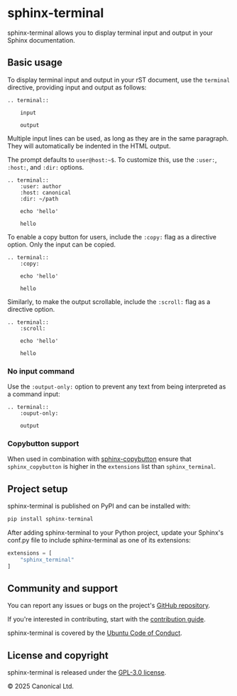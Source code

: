 # sphinx-terminal

sphinx-terminal allows you to display terminal input and output in your Sphinx
documentation.

## Basic usage

To display terminal input and output in your rST document, use the `terminal` directive,
providing input and output as follows:

```
.. terminal::

    input

    output
```

Multiple input lines can be used, as long as they are in the same paragraph.
They will automatically be indented in the HTML output.

The prompt defaults to `user@host:~$`. To customize this, use the `:user:`, `:host:`,
and `:dir:` options.

```
.. terminal::
    :user: author
    :host: canonical
    :dir: ~/path

    echo 'hello'

    hello
```

To enable a copy button for users, include the `:copy:` flag as a directive option.
Only the input can be copied.

```
.. terminal::
    :copy:

    echo 'hello'

    hello
```

Similarly, to make the output scrollable, include the `:scroll:` flag as a directive option.

```
.. terminal::
    :scroll:

    echo 'hello'

    hello
```

### No input command

Use the `:output-only:` option to prevent any text from being interpreted as a command input:

```
.. terminal::
    :ouput-only:

    output
```

### Copybutton support

When used in combination with [sphinx-copybutton](https://github.com/executablebooks/sphinx-copybutton)
ensure that `sphinx_copybutton` is higher in the `extensions` list than
`sphinx_terminal`.

## Project setup

sphinx-terminal is published on PyPI and can be installed with:

```bash
pip install sphinx-terminal
```

After adding sphinx-terminal to your Python project, update your Sphinx's conf.py file
to include sphinx-terminal as one of its extensions:

```python
extensions = [
    "sphinx_terminal"
]
```

## Community and support

You can report any issues or bugs on the project's [GitHub
repository](https://github.com/canonical/sphinx-terminal).

If you're interested in contributing, start with the [contribution
guide](https://github.com/canonical/sphinx-terminal/blob/main/CONTRIBUTING.md).

sphinx-terminal is covered by the [Ubuntu Code of
Conduct](https://ubuntu.com/community/ethos/code-of-conduct).

## License and copyright

sphinx-terminal is released under the [GPL-3.0 license](LICENSE).

© 2025 Canonical Ltd.
